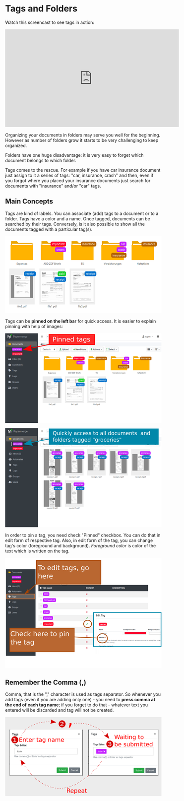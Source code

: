 # Tags and Folders

Watch this screencast to see tags in action:


<iframe width="560" height="315" src="https://www.youtube.com/embed/bshUowL57t8" frameborder="0" allow="accelerometer; autoplay; clipboard-write; encrypted-media; gyroscope; picture-in-picture" allowfullscreen></iframe>


Organizing your documents in folders may serve you well for the beginning. However as
number of folders grow it starts to be very challenging to keep organized.

Folders have one huge disadvantage: it is very
easy to forget which document belongs to which folder.

Tags comes to the rescue. For example if you have car insurance document just
assign to it a series of tags: "car, insurance, crash" and then, even if you
forgot where you placed your insurance documents just search for documents
with "insurance" and/or "car" tags.


## Main Concepts

Tags are kind of labels. You can associate (add) tags to a document or to a
folder. Tags have a color and a name.
Once tagged, documents can be searched by their tags. Conversely, is it also
possible to show all the documents tagged with a particular tag(s).

![tags](../img/user-manual/tags/01-tags.png)

Tags can be **pinned on the left bar** for quick access. It is easier to explain pinning with help of images:

![pinned tags](../img/user-manual/tags/02-pinned-tags.png)

![quick access](../img/user-manual/tags/03-quick-access.png)

In order to pin a tag, you need check "Pinned" checkbox. You can do that in
edit form of respective tag. Also, in edit form of the tag, you can change
tag's color (foreground and background). *Foreground color* is color of the text
which is written on the tag.

![tags form](../img/user-manual/tags/04-tag-form.png)


## Remember the Comma (,)

Comma, that is the "," character is used as tags separator. So whenever you
add tags (even if you are adding only one) - you need to **press comma at the
end of each tag name**; if you forget to do that - whatever text you entered
will be discarded and tag will not be created.


![remember the comma](../img/user-manual/tags/05-remember-the-comma.png)